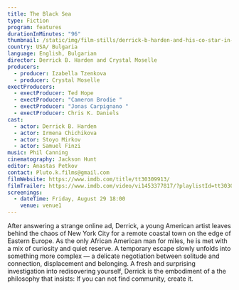 ```yaml
---
title: The Black Sea
type: Fiction
program: features
durationInMinutes: "96"
thumbnail: /static/img/film-stills/derrick-b-harden-and-his-co-star-in-bulgaria-in-the-2024-movie-the-black-sea.avif
country: USA/ Bulgaria
language: English, Bulgarian
director: Derrick B. Harden and Crystal Moselle
producers:
  - producer: Izabella Tzenkova
  - producer: Crystal Moselle
exectProducers:
  - exectProducer: Ted Hope
  - exectProducer: "Cameron Brodie "
  - exectProducer: "Jonas Carpignano "
  - exectProducer: Chris K. Daniels
cast:
  - actor: Derrick B. Harden
  - actor: Irmena Chichikova
  - actor: Stoyo Mirkov
  - actor: Samuel Finzi
music: Phil Canning
cinematography: Jackson Hunt
editor: Anastas Petkov
contact: Pluto.k.films@gmail.com
filmWebsite: https://www.imdb.com/title/tt30309913/
filmTrailer: https://www.imdb.com/video/vi1453377817/?playlistId=tt30309913&ref_=tt_ov_pr_ov_vi
screenings:
  - dateTime: Friday, August 29 18:00
    venue: venue1
---
```

After answering a strange online ad, Derrick, a young American artist leaves behind the chaos of New York City for a remote coastal town on the edge of Eastern Europe. As the only African American man for miles, he is met with a mix of curiosity and quiet reserve. A temporary escape slowly unfolds into something more complex — a delicate negotiation between solitude and connection, displacement and belonging. A fresh and surprising investigation into redisovering yourself, Derrick is the embodiment of a the philosophy that insists: If you can not find community, create it.